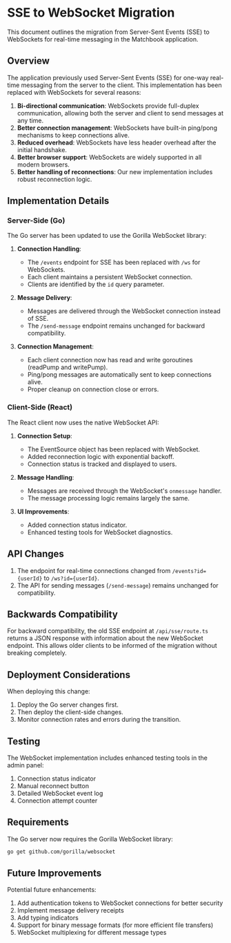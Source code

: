 # SSE to WebSocket Migration

This document outlines the migration from Server-Sent Events (SSE) to WebSockets for real-time messaging in the Matchbook application.

## Overview

The application previously used Server-Sent Events (SSE) for one-way real-time messaging from the server to the client. This implementation has been replaced with WebSockets for several reasons:

1. **Bi-directional communication**: WebSockets provide full-duplex communication, allowing both the server and client to send messages at any time.
2. **Better connection management**: WebSockets have built-in ping/pong mechanisms to keep connections alive.
3. **Reduced overhead**: WebSockets have less header overhead after the initial handshake.
4. **Better browser support**: WebSockets are widely supported in all modern browsers.
5. **Better handling of reconnections**: Our new implementation includes robust reconnection logic.

## Implementation Details

### Server-Side (Go)

The Go server has been updated to use the Gorilla WebSocket library:

1. **Connection Handling**: 
   - The `/events` endpoint for SSE has been replaced with `/ws` for WebSockets.
   - Each client maintains a persistent WebSocket connection.
   - Clients are identified by the `id` query parameter.

2. **Message Delivery**:
   - Messages are delivered through the WebSocket connection instead of SSE.
   - The `/send-message` endpoint remains unchanged for backward compatibility.

3. **Connection Management**:
   - Each client connection now has read and write goroutines (readPump and writePump).
   - Ping/pong messages are automatically sent to keep connections alive.
   - Proper cleanup on connection close or errors.

### Client-Side (React)

The React client now uses the native WebSocket API:

1. **Connection Setup**:
   - The EventSource object has been replaced with WebSocket.
   - Added reconnection logic with exponential backoff.
   - Connection status is tracked and displayed to users.

2. **Message Handling**:
   - Messages are received through the WebSocket's `onmessage` handler.
   - The message processing logic remains largely the same.

3. **UI Improvements**:
   - Added connection status indicator.
   - Enhanced testing tools for WebSocket diagnostics.

## API Changes

1. The endpoint for real-time connections changed from `/events?id={userId}` to `/ws?id={userId}`.
2. The API for sending messages (`/send-message`) remains unchanged for compatibility.

## Backwards Compatibility

For backward compatibility, the old SSE endpoint at `/api/sse/route.ts` returns a JSON response with information about the new WebSocket endpoint. This allows older clients to be informed of the migration without breaking completely.

## Deployment Considerations

When deploying this change:

1. Deploy the Go server changes first.
2. Then deploy the client-side changes.
3. Monitor connection rates and errors during the transition.

## Testing

The WebSocket implementation includes enhanced testing tools in the admin panel:

1. Connection status indicator
2. Manual reconnect button
3. Detailed WebSocket event log
4. Connection attempt counter

## Requirements

The Go server now requires the Gorilla WebSocket library:

```bash
go get github.com/gorilla/websocket
```

## Future Improvements

Potential future enhancements:

1. Add authentication tokens to WebSocket connections for better security
2. Implement message delivery receipts
3. Add typing indicators
4. Support for binary message formats (for more efficient file transfers)
5. WebSocket multiplexing for different message types